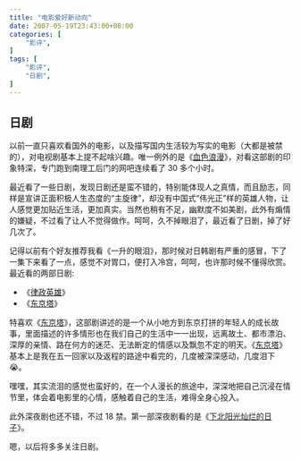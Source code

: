 ```yaml
---
title: "电影爱好新动向"
date: 2007-05-19T23:43:00+08:00
categories: [
    "影评",
]
tags: [
    "影评",
    "日剧",
]
---
```


## 日剧

以前一直只喜欢看国外的电影，以及描写国内生活较为写实的电影（大都是被禁的），对电视剧基本上提不起啥兴趣。唯一例外的是《[血色浪漫](http://movie.douban.com/subject/1931974/)》，对看这部剧的印象特深，专门跑到南理工后门的网吧连续看了 30 多个小时。

最近看了一些日剧，发现日剧还是蛮不错的，特别能体现人之真情，而且励志，同样是宣讲正面积极人生态度的“主旋律”，却没有中国式“伟光正”样的英雄人物，让人感觉更加贴近生活，更加真实。当然也稍有不足，幽默度不如美剧，此外有煽情的嫌疑，不过看了让人不觉得做作。呵呵，久不掉眼泪了，最近看了日剧，掉了好几次了。

<!--more-->

记得以前有个好友推荐我看《一升的眼泪》，那时候对日韩剧有严重的感冒，下了一集下来看了一点，感觉不对胃口，便打入冷宫，呵呵，也许那时候不懂得欣赏。最近看的两部日剧:
* 《[律政英雄](http://movie.douban.com/subject/1441060/)》
* 《[东京塔](http://movie.douban.com/subject/2032902/)》

特喜欢《[东京塔](http://movie.douban.com/subject/2032902/)》，这部剧讲述的是一个从小地方到东京打拼的年轻人的成长故事，里面描述的许多情形也在我们自己的生活中一一出现，远离故土、都市漂泊、深厚的亲情、路在何方的迷茫、无法断定的情感以及飘忽不定的明天。《[东京塔](http://movie.douban.com/subject/2032902/)》基本上是我在五一回家以及返程的路途中看完的，几度被深深感动，几度泪下:sob:。

嘿嘿，其实流泪的感觉也蛮好的，在一个人漫长的旅途中，深深地把自己沉浸在情节里，体会着电影里的心情，感触着自己的生活，难得全身心投入。

此外深夜剧也还不错，不过 18 禁。第一部深夜剧看的是《[下北阳光灿烂的日子](http://movie.douban.com/subject/2148784/)》。

嗯，以后将多多关注日剧。
